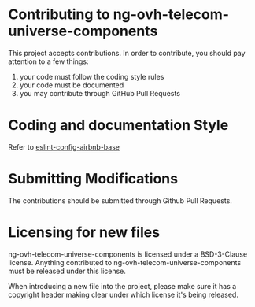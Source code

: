 # Contributing to ng-ovh-telecom-universe-components

This project accepts contributions. In order to contribute, you should
pay attention to a few things:

1. your code must follow the coding style rules
2. your code must be documented
3. you may contribute through GitHub Pull Requests

# Coding and documentation Style

Refer to [eslint-config-airbnb-base](https://github.com/airbnb/javascript/tree/master/packages/eslint-config-airbnb-base)

# Submitting Modifications

The contributions should be submitted through Github Pull Requests.

# Licensing for new files

ng-ovh-telecom-universe-components is licensed under a BSD-3-Clause license. Anything
contributed to ng-ovh-telecom-universe-components must be released under this license.

When introducing a new file into the project, please make sure it has a
copyright header making clear under which license it's being released.
